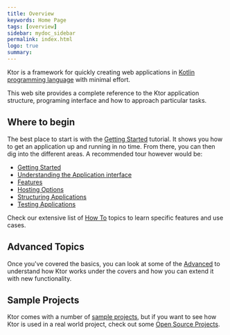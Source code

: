 ```yaml
---
title: Overview
keywords: Home Page
tags: [overview]
sidebar: mydoc_sidebar
permalink: index.html
logo: true
summary: 
---
```


Ktor is a framework for quickly creating web applications in [Kotlin programming language](https://kotlinlang.org/) with minimal effort.

This web site provides a complete reference to the Ktor application structure, programing interface and 
how to approach particular tasks.

## Where to begin

The best place to start is with the [Getting Started](getting-started) tutorial. It shows you how to get an application up and running in no time. From there, you can then 
dig into the different areas. A recommended tour however would be:

* [Getting Started](getting-started)
* [Understanding the Application interface](application)
* [Features](features)
* [Hosting Options](application/hosting)
* [Structuring Applications](/application/structure)
* [Testing Applications](/application/testing)

Check our extensive list of [How To](howto) topics to learn specific features and use cases.

## Advanced Topics

Once you've covered the basics, you can look at some of the [Advanced](advanced) to understand how Ktor works under the covers and how you can extend it
with new functionality.
 
## Sample Projects

Ktor comes with a number of [sample projects](https://github.com/Kotlin/ktor/tree/master/ktor-samples), but if you 
want to see how Ktor is used in a real world project, check out some [Open Source Projects](open-source-projects).
 



